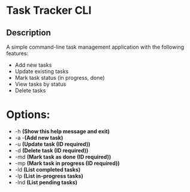 # Task Tracker CLI

## Description

A simple command-line task management application with the following features:
- Add new tasks
- Update existing tasks
- Mark task status (in progress, done)
- View tasks by status
- Delete tasks


# Options:
-  -h **(Show this help message and exit)**
-  -a -**(Add new task)**
-  -u **(Update task (ID required))**
-  -d **(Delete task (ID required))**
-  -md **(Mark task as done (ID required))**
-  -mp **(Mark task in progress (ID required))**
-  -ld **(List completed tasks)**
-  -lp **(List in-progress tasks)**
-  -lnd **(List pending tasks)**
